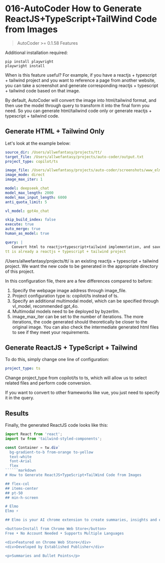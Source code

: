 # 016-AutoCoder How to Generate ReactJS+TypeScript+TailWind Code from Images

> AutoCoder >= 0.1.58 Features

Additional installation required:

```shell
pip install playwright
playwright install
```

When is this feature useful? For example, if you have a reactjs + typescript + tailwind project and you want to reference a page from another website, you can take a screenshot and generate corresponding reactjs + typescript + tailwind code based on that image.

By default, AutoCoder will convert the image into html/tailwind format, and then use the model through query to transform it into the final form you need. So you can generate html/tailwind code only or generate reactjs + typescript + tailwind code.

## Generate HTML + Tailwind Only

Let's look at the example below:

```yml
source_dir: /Users/allwefantasy/projects/tt/
target_file: /Users/allwefantasy/projects/auto-coder/output.txt 
project_type: copilot/ts

image_file: /Users/allwefantasy/projects/auto-coder/screenshots/www_elmo_chat.png
image_mode: direct
image_max_iter: 1

model: deepseek_chat
model_max_length: 2000
model_max_input_length: 6000
anti_quota_limit: 5

vl_model: gpt4o_chat

skip_build_index: false
execute: true
auto_merge: true
human_as_model: true

query: |   
   Convert html to reactjs+typescript+tailwind implementation, and save it in the appropriate directory /Users/allwefantasy/projects/tt/.
tt is already a reactjs + typescript + tailwind project
```

/Users/allwefantasy/projects/tt/ is an existing reactjs + typescript + tailwind project. We want the new code to be generated in the appropriate directory of this project.

In this configuration file, there are a few differences compared to before:

1. Specify the webpage image address through image_file.
2. Project configuration type is: copilot/ts instead of ts.
3. Specify an additional multimodal model, which can be specified through vl_model, recommended gpt_4o.
4. Multimodal models need to be deployed by byzerllm.
5. image_max_iter can be set to the number of iterations. The more iterations, the code generated should theoretically be closer to the original image. You can also check the intermediate generated html files to see if they meet your requirements.

## Generate ReactJS + TypeScript + Tailwind

To do this, simply change one line of configuration:

```yml
project_type: ts
```

Change project_type from copilot/ts to ts, which will allow us to select related files and perform code conversion.

If you want to convert to other frameworks like vue, you just need to specify it in the query.

## Results

Finally, the generated ReactJS code looks like this:

```jsx
import React from 'react';
import tw from 'tailwind-styled-components';

const Container = tw.div`
  bg-gradient-to-b from-orange to-yellow
  text-white
  font-Arial
  flex
``````markdown
# How to Generate ReactJS+TypeScript+TailWind Code from Images

## flex-col
## items-center
## pt-50
## min-h-screen

# Elmo
Elmo ⚡

## Elmo is your AI chrome extension to create summaries, insights and extended knowledge.

<button>Install from Chrome Web Store</button>
Free • No Account Needed • Supports Multiple Languages

<div>Featured on Chrome Web Store</div>
<div>Developed by Established Publisher</div>

<p>Summaries and Bullet Points</p>
```